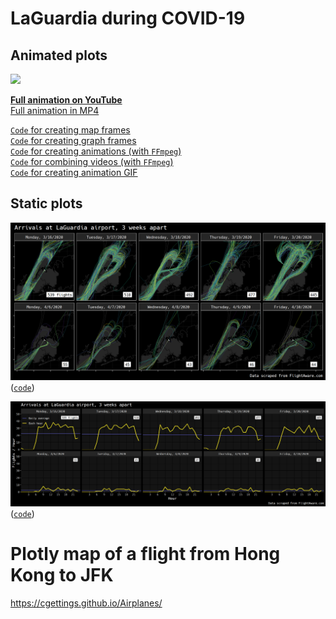 # LaGuardia during COVID-19

## Animated plots

![](/plots/videos/LGA_Arrivals_30_sec_-_2020-03-16_vs._2020-04-06_72sec-76sec.gif)

**[Full animation on YouTube](https://www.youtube.com/embed/aRf9fQNoPa0)**  
[Full animation in MP4](/plots/videos/LGA_Arrivals_30_sec_-_2020-03-16_vs._2020-04-06.mp4)

[`Code` for creating map frames](/code/Mapping_LGA_flight_history.R)  
[`Code` for creating graph frames](/code/Graphing_LGA_flight_history.R)  
[`Code` for creating animations (with `FFmpeg`)](/code/Animating_LGA_flight_history.R)  
[`Code` for combining videos (with `FFmpeg`)](/code/Stacking_LGA_flight_history.R)  
[`Code` for creating animation GIF](/code/making_gif.R)

## Static plots

![](/plots/path_plot.png)
([`code`](/code/path_plots.R))

![](/plots/flights_per_hour.png)
([`code`](/code/graph_plots.R))

# Plotly map of a flight from Hong Kong to JFK

https://cgettings.github.io/Airplanes/
